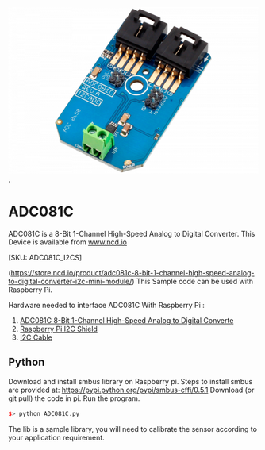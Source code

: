 
[![ADC081C](ADC018C_I2CADC.png)](https://store.ncd.io/product/adc081c-8-bit-1-channel-high-speed-analog-to-digital-converter-i2c-mini-module/).

# ADC081C
ADC081C is a 8-Bit 1-Channel High-Speed Analog to Digital Converter.
This Device is available from www.ncd.io

[SKU: ADC081C_I2CS]

(https://store.ncd.io/product/adc081c-8-bit-1-channel-high-speed-analog-to-digital-converter-i2c-mini-module/)
This Sample code can be used with Raspberry Pi.

Hardware needed to interface ADC081C With Raspberry Pi : 
1. <a href="https://store.ncd.io/product/adc081c-8-bit-1-channel-high-speed-analog-to-digital-converter-i2c-mini-module/">ADC081C 8-Bit 1-Channel High-Speed Analog to Digital Converte</a>
2. <a href="https://store.ncd.io/product/i2c-shield-for-raspberry-pi-3-pi2-with-outward-facing-i2c-port-terminates-over-hdmi-port/">Raspberry Pi I2C Shield</a>
3. <a href="https://store.ncd.io/product/i%C2%B2c-cable/">I2C Cable</a>

## Python
Download and install smbus library on Raspberry pi. Steps to install smbus are provided at:
https://pypi.python.org/pypi/smbus-cffi/0.5.1
Download (or git pull) the code in pi. Run the program.

```cpp
$> python ADC081C.py
```
The lib is a sample library, you will need to calibrate the sensor according to your application requirement.



